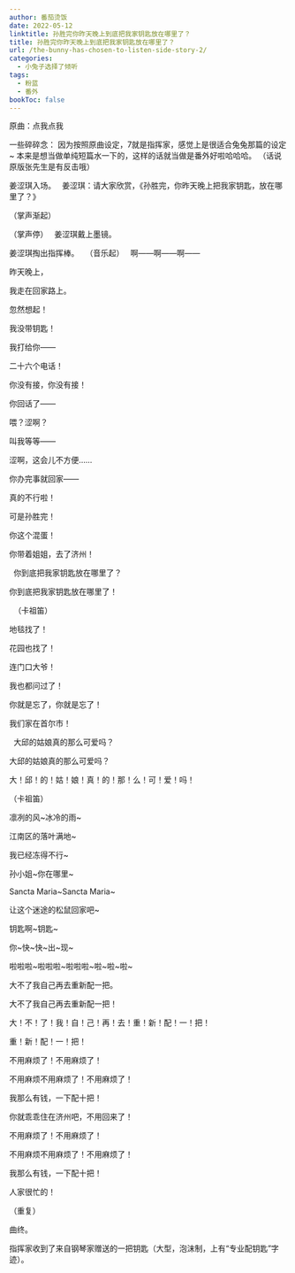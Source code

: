 ```yaml
---
author: 番茄烫饭
date: 2022-05-12
linktitle: 孙胜完你昨天晚上到底把我家钥匙放在哪里了？
title: 孙胜完你昨天晚上到底把我家钥匙放在哪里了？
url: /the-bunny-has-chosen-to-listen-side-story-2/
categories:
  - 小兔子选择了倾听
tags:
  - 粉蓝
  - 番外
bookToc: false
---
```


原曲：点我点我

一些碎碎念：
因为按照原曲设定，7就是指挥家，感觉上是很适合兔兔那篇的设定~
本来是想当做单纯短篇水一下的，这样的话就当做是番外好啦哈哈哈。
（话说原版张先生是有反击哦）

<!--more-->





姜涩琪入场。
 
姜涩琪：请大家欣赏，《孙胜完，你昨天晚上把我家钥匙，放在哪里了？》

（掌声渐起）

（掌声停）
 
姜涩琪戴上墨镜。

姜涩琪掏出指挥棒。
 
（音乐起）
 
啊——啊——啊——

昨天晚上，

我走在回家路上。

忽然想起！

我没带钥匙！

我打给你——

二十六个电话！

你没有接，你没有接！
 


你回话了——

喂？涩啊？

叫我等等——

涩啊，这会儿不方便……

你办完事就回家——

真的不行啦！
 


可是孙胜完！

你这个混蛋！

你带着姐姐，去了济州！


 
你到底把我家钥匙放在哪里了？

你到底把我家钥匙放在哪里了！


 
（卡祖笛）
 


地毯找了！

花园也找了！

连门口大爷！

我也都问过了！
 


你就是忘了，你就是忘了！

我们家在首尔市！


 
大邱的姑娘真的那么可爱吗？

大邱的姑娘真的那么可爱吗？

大！邱！的！姑！娘！真！的！那！么！可！爱！吗！
 


（卡祖笛）
 


凛冽的风~冰冷的雨~

江南区的落叶满地~

我已经冻得不行~

孙小姐~你在哪里~
 


Sancta Maria~Sancta Maria~

让这个迷途的松鼠回家吧~
 


钥匙啊~钥匙~

你~快~快~出~现~
 


啦啦啦~啦啦啦~啦啦啦~啦~啦~啦~
 


大不了我自己再去重新配一把。

大不了我自己再去重新配一把！

大！不！了！我！自！己！再！去！重！新！配！一！把！

重！新！配！一！把！
 


不用麻烦了！不用麻烦了！

不用麻烦不用麻烦了！不用麻烦了！

我那么有钱，一下配十把！

你就乖乖住在济州吧，不用回来了！
 


不用麻烦了！不用麻烦了！

不用麻烦不用麻烦了！不用麻烦了！

我那么有钱，一下配十把！

人家很忙的！



（重复）
 


曲终。

指挥家收到了来自钢琴家赠送的一把钥匙（大型，泡沫制，上有“专业配钥匙”字迹）。
